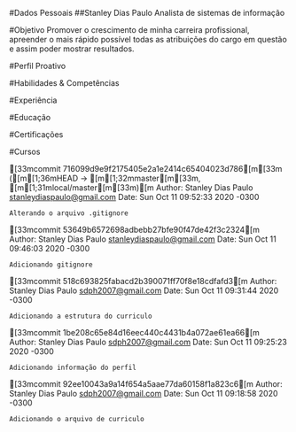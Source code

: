 #Dados Pessoais
##Stanley Dias Paulo
Analista de sistemas de informação

#Objetivo
Promover o crescimento de minha carreira profissional, apreender o mais rápido possível todas as atribuições do cargo em questão e assim poder mostrar resultados.

#Perfil
Proativo

#Habilidades & Competências

#Experiência

#Educação

#Certificações

#Cursos


[33mcommit 716099d9e9f2175405e2a1e2414c65404023d786[m[33m ([m[1;36mHEAD -> [m[1;32mmaster[m[33m, [m[1;31mlocal/master[m[33m)[m
Author: Stanley Dias Paulo <stanleydiaspaulo@gmail.com>
Date:   Sun Oct 11 09:52:33 2020 -0300

    Alterando o arquivo .gitignore

[33mcommit 53649b6572698adbebb27bfe90f47de42f3c2324[m
Author: Stanley Dias Paulo <stanleydiaspaulo@gmail.com>
Date:   Sun Oct 11 09:46:03 2020 -0300

    Adicionando gitignore

[33mcommit 518c693825fabacd2b390071ff70f8e18cdfafd3[m
Author: Stanley Dias Paulo <sdph2007@gmail.com>
Date:   Sun Oct 11 09:31:44 2020 -0300

    Adicionando a estrutura do curriculo

[33mcommit 1be208c65e84d16eec440c4431b4a072ae61ea66[m
Author: Stanley Dias Paulo <sdph2007@gmail.com>
Date:   Sun Oct 11 09:25:23 2020 -0300

    Adicionando informação do perfil

[33mcommit 92ee10043a9a14f654a5aae77da60158f1a823c6[m
Author: Stanley Dias Paulo <sdph2007@gmail.com>
Date:   Sun Oct 11 09:18:58 2020 -0300

    Adicionando o arquivo de curriculo
